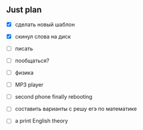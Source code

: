 ## Just plan
- [x] сделать новый шаблон
- [x] скинул слова на диск
- [ ] писать
- [ ] пообщаться? 
- [ ] физика
- [ ] MP3 player
- [ ] second phone finally rebooting
- [ ] составить варианты с решу егэ по математике

- [ ] a print English theory

